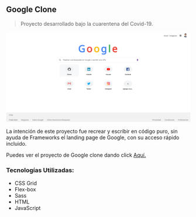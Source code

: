 ## Google Clone 

> Proyecto desarrollado bajo la cuarentena del Covid-19. 

<img src="assets/google-screenshot.PNG" width="940" >

La intención de este proyecto fue recrear y escribir en código puro, sin ayuda de Frameworks el landing page de Google, con su acceso rápido incluido. 

Puedes ver el proyecto de Google clone dando click [Aquí.](http://https://mattcri.github.io/google_clone/ "Aquí")

### Tecnologías Utilizadas: 
- CSS Grid
- Flex-box 
- Sass
- HTML
- JavaScript
